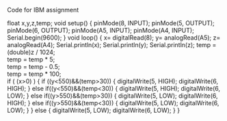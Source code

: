 Code for IBM assignment

float x,y,z,temp;
void setup()
{
  pinMode(8, INPUT);
  pinMode(5, OUTPUT);
  pinMode(6, OUTPUT);
  pinMode(A5, INPUT); 
  pinMode(A4, INPUT);
Serial.begin(9600);
}
void loop()
{
  x= digitalRead(8);
  y= analogRead(A5);
  z= analogRead(A4);
  Serial.println(x);
  Serial.println(y);
  Serial.println(z);
  temp = (double)z / 1024;       
  temp = temp * 5;                 
  temp = temp - 0.5;               
  temp = temp * 100;               
  if ( (x>0) )
  {
    if ((y<550)&&(temp>30))
    {
      digitalWrite(5, HIGH);
      digitalWrite(6, HIGH);
    }
    else if((y<550)&&(temp<30))
    {
      digitalWrite(5, HIGH);
      digitalWrite(6, LOW);
    }
    else if((y>550)&&(temp>30))
    {
      digitalWrite(5, LOW);
      digitalWrite(6, HIGH);
    }
    else if((y>550)&&(temp<30))
    {
      digitalWrite(5, LOW);
      digitalWrite(6, LOW);
    }
  }
  else
  {
    digitalWrite(5, LOW);
    digitalWrite(6, LOW);
  }
}
